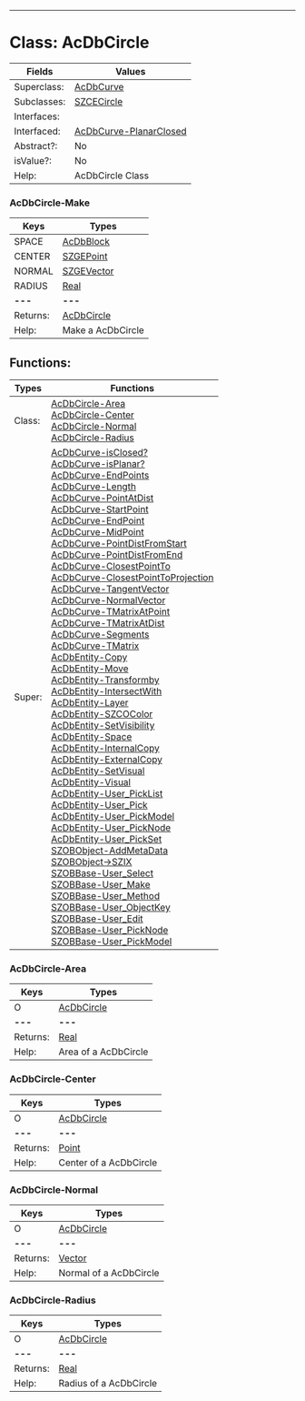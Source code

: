 ---------

# Class:	AcDbCircle

| Fields | Values |
| --------- | --------- |
| Superclass: | [AcDbCurve](AcDbCurve.html) |
| Subclasses: | [SZCECircle](SZCECircle.html) |
| Interfaces: |  |
| Interfaced: | [AcDbCurve-PlanarClosed](AcDbCurve-PlanarClosed.html) |
| Abstract?: | No |
| isValue?: | No |
| Help: | AcDbCircle Class |

### AcDbCircle-Make

| Keys | Types |
| --------- | --------- |
| SPACE | [AcDbBlock](AcDbBlock.html) |
| CENTER | [SZGEPoint](SZGEPoint.html) |
| NORMAL | [SZGEVector](SZGEVector.html) |
| RADIUS | [Real](Real.html) |
| **---** | **---** |
| Returns: | [AcDbCircle](AcDbCircle.html) |
| Help: | Make a AcDbCircle |


## Functions:

| Types | Functions |
| --------- | --------- |
| Class: | [AcDbCircle-Area](#AcDbCircle-Area) <br> [AcDbCircle-Center](#AcDbCircle-Center) <br> [AcDbCircle-Normal](#AcDbCircle-Normal) <br> [AcDbCircle-Radius](#AcDbCircle-Radius) |
| Super: | [AcDbCurve-isClosed?](AcDbCurve.html) <br> [AcDbCurve-isPlanar?](AcDbCurve.html) <br> [AcDbCurve-EndPoints](AcDbCurve.html) <br> [AcDbCurve-Length](AcDbCurve.html) <br> [AcDbCurve-PointAtDist](AcDbCurve.html) <br> [AcDbCurve-StartPoint](AcDbCurve.html) <br> [AcDbCurve-EndPoint](AcDbCurve.html) <br> [AcDbCurve-MidPoint](AcDbCurve.html) <br> [AcDbCurve-PointDistFromStart](AcDbCurve.html) <br> [AcDbCurve-PointDistFromEnd](AcDbCurve.html) <br> [AcDbCurve-ClosestPointTo](AcDbCurve.html) <br> [AcDbCurve-ClosestPointToProjection](AcDbCurve.html) <br> [AcDbCurve-TangentVector](AcDbCurve.html) <br> [AcDbCurve-NormalVector](AcDbCurve.html) <br> [AcDbCurve-TMatrixAtPoint](AcDbCurve.html) <br> [AcDbCurve-TMatrixAtDist](AcDbCurve.html) <br> [AcDbCurve-Segments](AcDbCurve.html) <br> [AcDbCurve-TMatrix](AcDbCurve.html) <br> [AcDbEntity-Copy](AcDbEntity.html) <br> [AcDbEntity-Move](AcDbEntity.html) <br> [AcDbEntity-Transformby](AcDbEntity.html) <br> [AcDbEntity-IntersectWith](AcDbEntity.html) <br> [AcDbEntity-Layer](AcDbEntity.html) <br> [AcDbEntity-SZCOColor](AcDbEntity.html) <br> [AcDbEntity-SetVisibility](AcDbEntity.html) <br> [AcDbEntity-Space](AcDbEntity.html) <br> [AcDbEntity-InternalCopy](AcDbEntity.html) <br> [AcDbEntity-ExternalCopy](AcDbEntity.html) <br> [AcDbEntity-SetVisual](AcDbEntity.html) <br> [AcDbEntity-Visual](AcDbEntity.html) <br> [AcDbEntity-User_PickList](AcDbEntity.html) <br> [AcDbEntity-User_Pick](AcDbEntity.html) <br> [AcDbEntity-User_PickModel](AcDbEntity.html) <br> [AcDbEntity-User_PickNode](AcDbEntity.html) <br> [AcDbEntity-User_PickSet](AcDbEntity.html) <br> [SZOBObject-AddMetaData](SZOBObject.html) <br> [SZOBObject->SZIX](SZOBObject.html) <br> [SZOBBase-User_Select](SZOBBase.html) <br> [SZOBBase-User_Make](SZOBBase.html) <br> [SZOBBase-User_Method](SZOBBase.html) <br> [SZOBBase-User_ObjectKey](SZOBBase.html) <br> [SZOBBase-User_Edit](SZOBBase.html) <br> [SZOBBase-User_PickNode](SZOBBase.html) <br> [SZOBBase-User_PickModel](SZOBBase.html) |


### AcDbCircle-Area

| Keys | Types |
| --------- | --------- |
| O | [AcDbCircle](AcDbCircle.html) |
| **---** | **---** |
| Returns: | [Real](Real.html) |
| Help: | Area of a AcDbCircle |

### AcDbCircle-Center

| Keys | Types |
| --------- | --------- |
| O | [AcDbCircle](AcDbCircle.html) |
| **---** | **---** |
| Returns: | [Point](Point.html) |
| Help: | Center of a AcDbCircle |

### AcDbCircle-Normal

| Keys | Types |
| --------- | --------- |
| O | [AcDbCircle](AcDbCircle.html) |
| **---** | **---** |
| Returns: | [Vector](Vector.html) |
| Help: | Normal of a AcDbCircle |

### AcDbCircle-Radius

| Keys | Types |
| --------- | --------- |
| O | [AcDbCircle](AcDbCircle.html) |
| **---** | **---** |
| Returns: | [Real](Real.html) |
| Help: | Radius of a AcDbCircle |

